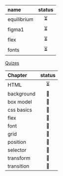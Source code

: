 <!-- ❌💚💛⏳ -->

| name        | status |
| :---------- | :----: |
| equilibrium |   ⏳   |
| figma1      |   ⏳   |
| flex        |   ⏳   |
| fonts       |   ⏳   |

[Quizes](https://infinitejs.geojs.one/extra/quizgenerator)

| Chapter    | status |
| :--------- | :----: |
| HTML       |   ⏳   |
| background |   🚫   |
| box model  |   🚫   |
| css basics |   🚫   |
| flex       |   🚫   |
| font       |   🚫   |
| grid       |   🚫   |
| position   |   🚫   |
| selector   |   🚫   |
| transform  |   🚫   |
| transition |   🚫   |
